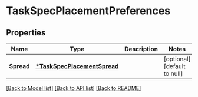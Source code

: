 # TaskSpecPlacementPreferences

## Properties
Name | Type | Description | Notes
------------ | ------------- | ------------- | -------------
**Spread** | [***TaskSpecPlacementSpread**](TaskSpec_Placement_Spread.md) |  | [optional] [default to null]

[[Back to Model list]](../README.md#documentation-for-models) [[Back to API list]](../README.md#documentation-for-api-endpoints) [[Back to README]](../README.md)


